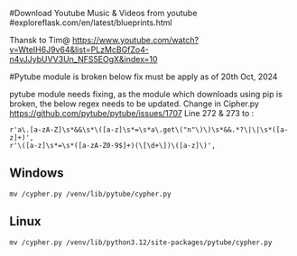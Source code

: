 ﻿#Download Youtube Music & Videos from youtube
#exploreflask.com/en/latest/blueprints.html

Thansk to Tim@
https://www.youtube.com/watch?v=WteIH6J9v64&list=PLzMcBGfZo4-n4vJJybUVV3Un_NFS5EOgX&index=10

#Pytube module is broken below fix must be apply as of 20th Oct, 2024

pytube module needs fixing, as the module which downloads using pip is broken, the below regex needs to be updated.
Change in Cipher.py
https://github.com/pytube/pytube/issues/1707
Line 272 & 273 to :
```
r'a\.[a-zA-Z]\s*&&\s*\([a-z]\s*=\s*a\.get\("n"\)\)\s*&&.*?\|\|\s*([a-z]+)',
r'\([a-z]\s*=\s*([a-zA-Z0-9$]+)(\[\d+\])\([a-z]\)',
```
## Windows
```
mv /cypher.py /venv/lib/pytube/cypher.py
```
## Linux
```
mv /cypher.py /venv/lib/python3.12/site-packages/pytube/cypher.py
```